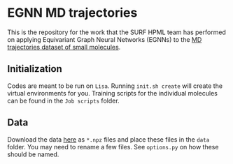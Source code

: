# EGNN MD trajectories
This is the repository for the work that the SURF HPML team has performed on applying Equivariant Graph Neural Networks (EGNNs) to the [MD trajectories dataset of small molecules](http://quantum-machine.org/datasets/). 

## Initialization
Codes are meant to be run on `Lisa`. Running `init.sh create` will create the virtual environments for you. Training scripts for the individual molecules can be found in the `Job scripts` folder. 

## Data
Download the data [here](http://quantum-machine.org/gdml/#datasets) as `*.npz` files and place these files in the `data` folder. You may need to rename a few files. See `options.py` on how these should be named. 
